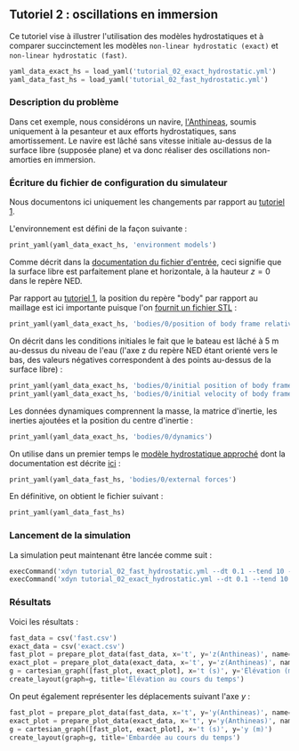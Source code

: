 ## Tutoriel 2 : oscillations en immersion

Ce tutoriel vise à illustrer l'utilisation des modèles hydrostatiques et à
comparer succinctement les modèles `non-linear hydrostatic (exact)` et
`non-linear hydrostatic (fast)`.

```python echo=False, results='raw'
yaml_data_exact_hs = load_yaml('tutorial_02_exact_hydrostatic.yml')
yaml_data_fast_hs = load_yaml('tutorial_02_fast_hydrostatic.yml')
```

### Description du problème
Dans cet exemple, nous considérons un navire,
[l'Anthineas](http://www.marinetraffic.com/en/ais/details/ships/228367000/vessel:ANTHINEAS),
soumis uniquement à la pesanteur et aux efforts hydrostatiques, sans
amortissement. Le navire est lâché sans vitesse initiale au-dessus de la
surface libre (supposée plane) et va donc réaliser des oscillations
non-amorties en immersion.

### Écriture du fichier de configuration du simulateur

Nous documentons ici uniquement les changements par rapport au
[tutoriel 1](#tutoriel-1-chute-libre).

L'environnement est défini de la façon suivante :

```python echo=False, results='raw'
print_yaml(yaml_data_exact_hs, 'environment models')
```

Comme décrit dans la [documentation du fichier
d'entrée](#absence-de-houle), ceci signifie que la
surface libre est parfaitement plane et horizontale, à la hauteur $z=0$ dans le
repère NED.

Par rapport au [tutoriel 1](#tutoriel-1-chute-libre), la
position du repère "body" par rapport au maillage est ici importante puisque
l'on [fournit un fichier STL](#d%C3%A9finition-du-fichier-de-maillage) :

```python echo=False, results='raw'
print_yaml(yaml_data_exact_hs, 'bodies/0/position of body frame relative to mesh')
```

On décrit dans les conditions initiales le fait que le bateau est lâché à 5 m
au-dessus du niveau de l'eau (l'axe z du repère NED étant orienté vers le bas,
des valeurs négatives correspondent à des points au-dessus de la surface libre)
:

```python echo=False, results='raw'
print_yaml(yaml_data_exact_hs, 'bodies/0/initial position of body frame relative to NED')
print_yaml(yaml_data_exact_hs, 'bodies/0/initial velocity of body frame relative to NED')
```

Les données dynamiques comprennent la masse, la matrice d'inertie, les inerties
ajoutées et la position du centre d'inertie :

```python echo=False, results='raw'
print_yaml(yaml_data_exact_hs, 'bodies/0/dynamics')
```

On utilise dans un premier temps le [modèle hydrostatique
approché](#calcul-du-moment) dont la
documentation est décrite
[ici](#hydrostatique-non-lin%C3%A9aire) :


```python echo=False, results='raw'
print_yaml(yaml_data_fast_hs, 'bodies/0/external forces')
```

En définitive, on obtient le fichier suivant :

```python echo=False, results='raw'
print_yaml(yaml_data_fast_hs)
```

### Lancement de la simulation

La simulation peut maintenant être lancée comme suit :

```python echo=False, results='raw'
execCommand('xdyn tutorial_02_fast_hydrostatic.yml --dt 0.1 --tend 10 -o fast.csv')
execCommand('xdyn tutorial_02_exact_hydrostatic.yml --dt 0.1 --tend 10 -o exact.csv')
```

### Résultats

Voici les résultats :

```python echo=False, results='raw'
fast_data = csv('fast.csv')
exact_data = csv('exact.csv')
fast_plot = prepare_plot_data(fast_data, x='t', y='z(Anthineas)', name='Modèle hydrostatique rapide')
exact_plot = prepare_plot_data(exact_data, x='t', y='z(Anthineas)', name='Modèle hydrostatique exact')
g = cartesian_graph([fast_plot, exact_plot], x='t (s)', y='Élévation (m)')
create_layout(graph=g, title='Élévation au cours du temps')
```

On peut également représenter les déplacements suivant l'axe $y$ :

```python echo=False, results='raw'
fast_plot = prepare_plot_data(fast_data, x='t', y='y(Anthineas)', name='Modèle hydrostatique rapide')
exact_plot = prepare_plot_data(exact_data, x='t', y='y(Anthineas)', name='Modèle hydrostatique exact')
g = cartesian_graph([fast_plot, exact_plot], x='t (s)', y='y (m)')
create_layout(graph=g, title='Embardée au cours du temps')
```
